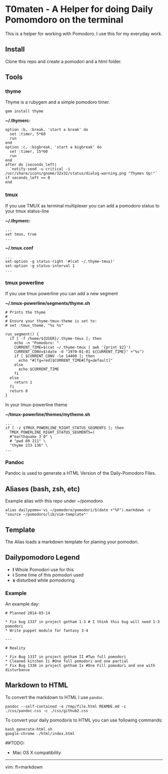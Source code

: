 # T0maten - A Helper for doing Daily Pomomdoro on the terminal

This is a helper for working with Pomodoro. I use this for my everyday work.

## Install

Clone this repo and create a pomodori and a html folder.

## Tools

### thyme
Thyme is a rubygem and a simple pomodoro timer.

    gem install thyme

**~/.thymerc:**

    option :b, :break, 'start a break' do
      set :timer, 5*60
      run
    end
    option :c, :bigbreak, 'start a bigbreak' do
      set :timer, 15*60
      run
    end
    after do |seconds_left|
      `notify-send -u critical -i /usr/share/icons/gnome/32x32/status/dialog-warning.png "Thymes Up!"` if seconds_left == 0
    end

### tmux

If you use TMUX as terminal multiplexer you can add a pomodoro status to your
tmux status-line

**~/.thymerc:**

    ...
    set tmux, true
    ...

**~/.tmux.conf**

    ...
    set-option -g status-right '#(cat ~/.thyme-tmux)'
    set-option -g status-interval 1
    ...

### tmux powerline

If you use tmux powerline you can add a new segment

**~/.tmux-powerline/segments/thyme.sh**

    # Prints the thyme
    #
    # Ensure your thyme-tmux-theme is set to:
    # set :tmux_theme, "%s %s"

    run_segment() {
      if [ -f /home/${USER}/.thyme-tmux ]; then
        echo -n "Pomodoro: "
        CURRENT_TIME=$(cat ~/.thyme-tmux | awk '{print $2}')
        CURRENT_CONV=$(date -d "1970-01-01 ${CURRENT_TIME}" +"%s")
        if [ $CURRENT_CONV -le 14400 ]; then
          echo "#[fg=red]$CURRENT_TIME#[fg=default]"
        else
          echo $CURRENT_TIME
        fi
      else
        return 1
      fi
      return 0
    }

In your tmux-powerline theme

**~/tmux-powerline/themes/mytheme.sh**

    ...
    if [ -z $TMUX_POWERLINE_RIGHT_STATUS_SEGMENTS ]; then
      TMUX_POWERLINE_RIGHT_STATUS_SEGMENTS=(
      #"earthquake 3 0" \
      # "pwd 89 211" \
      "thyme 233 136" \
    ...

### Pandoc

Pandoc is used to generate a HTML Version of the Daily-Pomodoro Files.

## Aliases (bash, zsh, etc)

Example alias with this repo under ~/pomodoro
```
alias dailypomo='vi ~/pomodoro/pomodori/$(date +"%F").markdown -c "source ~/pomodoro/lib/vim-template"'
```

## Template

The Alias loads a markdown template for planing your pomodori.

## Dailypomodoro Legend

* **I** Whole Pomodori use for this
* **i** Some time of this pomodori used
* **x** disturbed while pomodoring

### Example

An example day:

    # Planned 2014-03-14

    * Fix bug 1337 in project gotham 1-3 # I think this bug will need 1-3 pomodori
    * Write puppet module for fantasy 3-4

    ---

    # Reality

    * Fix Bug 1337 in project gotham II #Two full pomodori
    * Cleaned kitchen Ii #One full pomodori and one partial
    * Fix Bug 1338 in project gotham Ix #One Fill pomodori and one with disturbance

## Markdown to HTML

To convert the markdown to HTML I use ```pandoc```.

    pandoc --self-contained -o /tmp/file.html REAMDE.md -c ./css/pandoc.css -c ./css/github2.css

To convert your daily pomodoris to HTML you can use following commands:

```
bash generate-html.sh
google-chrome ./html/index.html
```

##TODO:
* Mac OS X compatibility

---

vim: ft=markdown
